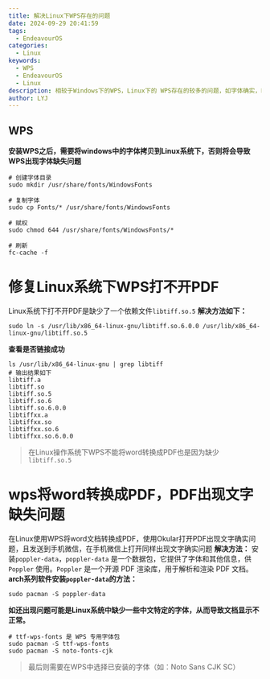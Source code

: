 ```yaml
---
title: 解决Linux下WPS存在的问题
date: 2024-09-29 20:41:59
tags:
  - EndeavourOS
categories:
  - Linux
keywords:
  - WPS
  - EndeavourOS
  - Linux
description: 相较于Windows下的WPS，Linux下的 WPS存在的较多的问题，如字体确实，PDF功能不能使用，PDF文字缺失等问题。
author: LYJ
---
```

## WPS
**安装WPS之后，需要将windows中的字体拷贝到Linux系统下，否则将会导致WPS出现字体缺失问题**
```shell
# 创建字体目录
sudo mkdir /usr/share/fonts/WindowsFonts

# 复制字体
sudo cp Fonts/* /usr/share/fonts/WindowsFonts

# 赋权
sudo chmod 644 /usr/share/fonts/WindowsFonts/*

# 刷新
fc-cache -f
```

# 修复Linux系统下WPS打不开PDF
Linux系统下打不开PDF是缺少了一个依赖文件`libtiff.so.5`
**解决方法如下：**
```shell
sudo ln -s /usr/lib/x86_64-linux-gnu/libtiff.so.6.0.0 /usr/lib/x86_64-linux-gnu/libtiff.so.5
```
**查看是否链接成功**
```shell
ls /usr/lib/x86_64-linux-gnu | grep libtiff
# 输出结果如下
libtiff.a
libtiff.so
libtiff.so.5
libtiff.so.6
libtiff.so.6.0.0
libtiffxx.a
libtiffxx.so
libtiffxx.so.6
libtiffxx.so.6.0.0
```
> 在Linux操作系统下WPS不能将word转换成PDF也是因为缺少`libtiff.so.5`

# wps将word转换成PDF，PDF出现文字缺失问题
在Linux使用WPS将word文档转换成PDF，使用Okular打开PDF出现文字确实问题，且发送到手机微信，在手机微信上打开同样出现文字确实问题
**解决方法：** 安装`poppler-data`，`poppler-data` 是一个数据包，它提供了字体和其他信息，供 `Poppler` 使用。`Poppler` 是一个开源 PDF 渲染库，用于解析和渲染 PDF 文档。
**arch系列软件安装`poppler-data`的方法：**
```shell
sudo pacman -S poppler-data
```

**如还出现问题可能是Linux系统中缺少一些中文特定的字体，从而导致文档显示不正常。**
```shell
# ttf-wps-fonts 是 WPS 专用字体包
sudo pacman -S ttf-wps-fonts
sudo pacman -S noto-fonts-cjk
```
> 最后则需要在WPS中选择已安装的字体（如：Noto Sans CJK SC）
